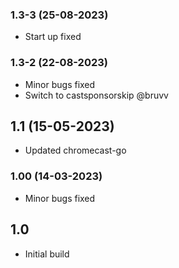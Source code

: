
### 1.3-3 (25-08-2023)
- Start up fixed

### 1.3-2 (22-08-2023)
- Minor bugs fixed
- Switch to castsponsorskip @bruvv

## 1.1 (15-05-2023)
- Updated chromecast-go

### 1.00 (14-03-2023)
- Minor bugs fixed
## 1.0

- Initial build
